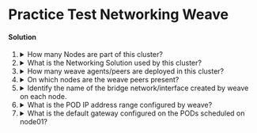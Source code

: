 # Practice Test Networking Weave

#### Solution 

  1. <details>
      <summary>How many Nodes are part of this cluster?</summary>

      ```bash
      kunbectl get nodes
      ```

      > 2

     </details>

  2. <details>
      <summary>What is the Networking Solution used by this cluster?</summary>

      Two ways to do this:

      1.
         ```bash
         kubectl get pods -n kube-system
         ```

      1.
         ```bash
         ls -l /opt/cni/bin
         ```

      In both you see evidence of

      > weave

     </details>

  3. <details>
      <summary>How many weave agents/peers are deployed in this cluster?</summary>

      ```bash
      kubectl get pods -n kube-system
      ```

      > 2

     </details>

  4. <details>
      <summary>On which nodes are the weave peers present?</summary>

      ```bash
      kubectl get pods -n kube-system -o wide
      ```

      > One on every node

     </details>

  5. <details>
      <summary>Identify the name of the bridge network/interface created by weave on each node.</summary>

      At either host...

      ```bash
      ip addr list
      ```

      > weave

      In actual fact, the network interface is `weave` and the bridge is implemented by `vethwe-datapath@vethwe-bridge` and `vethwe-bridge@vethwe-datapath`

     </details>

  6. <details>
      <summary>What is the POD IP address range configured by weave?</summary>

      Examine output of previous connad for `weave` interface. Note its IP begins with `10.`, so...

      > 10.X.X.X

     </details>

  7. <details>
      <summary>What is the default gateway configured on the PODs scheduled on node01?</summary>

      Now we can deduce this from the naswer to the previous question. Since we know weave's IP range, its gateway must be on the same network. However we can verify that by starting a pod which is known to contain the `ip` tool.

      Remember this [container image](https://github.com/wbitt/Network-MultiTool). It is extremely useful for debugging cluster networking issues!

      ```bash
      kubectl run testpod --image=wbitt/network-multitool
      ```

      Wait for it to be running.

      ```bash
      kubectl exec -it testpod -- ip route
      ```

      Note the first line of the output. This is the answer.
     </details>